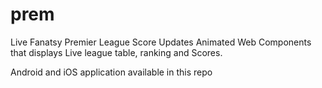 # prem
Live Fanatsy Premier League Score Updates
Animated Web Components that displays Live league table, ranking and Scores.

Android and iOS application available in this repo
